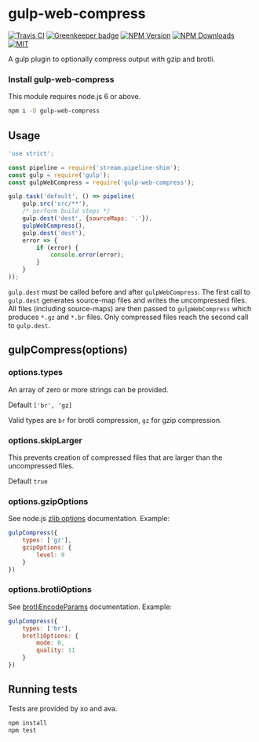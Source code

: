# gulp-web-compress

[![Travis CI][travis-image]][travis-url]
[![Greenkeeper badge][gk-image]](https://greenkeeper.io/)
[![NPM Version][npm-image]][npm-url]
[![NPM Downloads][downloads-image]][downloads-url]
[![MIT][license-image]](LICENSE)

A gulp plugin to optionally compress output with gzip and brotli.

### Install gulp-web-compress

This module requires node.js 6 or above.

```sh
npm i -D gulp-web-compress
```

## Usage

```js
'use strict';

const pipeline = require('stream.pipeline-shim');
const gulp = require('gulp');
const gulpWebCompress = require('gulp-web-compress');

gulp.task('default', () => pipeline(
	gulp.src('src/**'),
	/* perform build steps */
	gulp.dest('dest', {sourceMaps: '.'}),
	gulpWebCompress(),
	gulp.dest('dest'),
	error => {
		if (error) {
			console.error(error);
		}
	}
));
```

`gulp.dest` must be called before and after `gulpWebCompress`.  The first call to
`gulp.dest` generates source-map files and writes the uncompressed files.  All
files (including source-maps) are then passed to `gulpWebCompress` which produces
`*.gz` and `*.br` files.  Only compressed files reach the second call to `gulp.dest`.


## gulpCompress(options)

### options.types

An array of zero or more strings can be provided.

Default `['br', 'gz]`

Valid types are `br` for brotli compression, `gz` for gzip compression.

### options.skipLarger

This prevents creation of compressed files that are larger than the uncompressed files.

Default `true`

### options.gzipOptions

See node.js [zlib options] documentation.  Example:

```js
gulpCompress({
	types: ['gz'],
	gzipOptions: {
		level: 9
	}
})
```

### options.brotliOptions

See [brotliEncodeParams] documentation.  Example:

```js
gulpCompress({
	types: ['br'],
	brotliOptions: {
		mode: 0,
		quality: 11
	}
})
```

## Running tests

Tests are provided by xo and ava.

```sh
npm install
npm test
```

[npm-image]: https://img.shields.io/npm/v/gulp-web-compress.svg
[npm-url]: https://npmjs.org/package/gulp-web-compress
[travis-image]: https://travis-ci.org/cfware/gulp-web-compress.svg?branch=master
[travis-url]: https://travis-ci.org/cfware/gulp-web-compress
[gk-image]: https://badges.greenkeeper.io/cfware/gulp-web-compress.svg
[downloads-image]: https://img.shields.io/npm/dm/gulp-web-compress.svg
[downloads-url]: https://npmjs.org/package/gulp-web-compress
[license-image]: https://img.shields.io/npm/l/gulp-web-compress.svg
[zlib options]: https://nodejs.org/api/zlib.html#zlib_class_options
[brotliEncodeParams]: https://github.com/MayhemYDG/iltorb#brotliencodeparams
